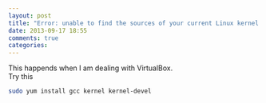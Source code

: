 ```yaml
---
layout: post
title: "Error: unable to find the sources of your current Linux kernel. Specify KERN_DIR directory and run Make again"
date: 2013-09-17 18:55
comments: true
categories: 
---
```

This happends when I am dealing with VirtualBox.  
Try this
```bash
sudo yum install gcc kernel kernel-devel
```


